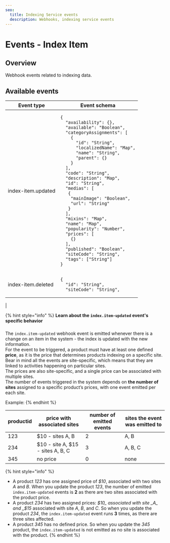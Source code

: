 ```yaml
---
seo:
  title: Indexing Service events
  description: Webhooks, indexing service events
---
```


# Events - Index Item

## Overview

Webhook events related to indexing data.

## Available events

<table><thead><tr><th>Event type</th><th>Event schema</th></tr></thead><tbody><tr><td>index-item.updated</td><td><pre class="language-json"><code class="lang-json">{
  "availability": {},
  "available": "Boolean",
  "categoryAssignments": [
    {
      "id": "String",
      "localizedName": "Map",
      "name": "String",
      "parent": {}
    }
  ],
  "code": "String",
  "description": "Map",
  "id": "String",
  "medias": [
   {
    "mainImage": "Boolean",
    "url": "String"
   }
  ],
  "mixins": "Map",
  "name": "Map",
  "popularity": "Number",
  "prices": [
    {}
  ],
  "published": "Boolean",
  "siteCode": "String",
  "tags": ["String"]
}
</code></pre></td></tr><tr><td>index-item.deleted</td><td><pre class="language-json"><code class="lang-json">{
  "id": "String",
  "siteCode": "String",
</code></pre></td></tr></tbody></table>
|

{% hint style="info" %}
**Learn about the `index.item-updated` event's specific behavior**

###

The `index.item-updated` webhook event is emitted whenever there is a change on an item in the system - the index is updated with the new information.\
For the event to be triggered, a product must have at least one defined **price**, as it is the price that determines products indexing on a specific site.\
Bear in mind all the events are site-specific, which means that they are linked to activities happening on particular sites.\
The prices are also site-specific, and a single price can be associated with multiple sites.\
The number of events triggered in the system depends on **the number of sites** assigned to a specific product’s prices, with one event emitted per each site.

Example:
{% endhint %}

| productid | price with associated sites       | number of emitted events | sites the event was emitted to |
| --------- | --------------------------------- | ------------------------ | ------------------------------ |
| 123       | $10 - sites A, B                  | 2                        | A, B                           |
| 234       | $10 - site A, $15 - sites A, B, C | 3                        | A, B, C                        |
| 345       | no price                          | 0                        | none                           |

{% hint style="info" %}
* A product _123_ has one assigned price of _$10_, associated with two sites _A_ and _B_. When you update the product _123_, the number of emitted `index.item-updated` events is **2** as there are two sites associated with the product price.
* A product _234_ has two assigned prices: _$10_ associated with site _A_ and _$15_ associated with site _A_, _B_, and _C_. So when you update the product _234_, the `index.item-updated` event runs **3** times, as there are three sites affected.
* A product _345_ has no defined price. So when you update the _345_ product, the `index.item-updated` is not emitted as no site is associated with the product.
{% endhint %}
